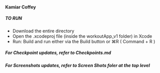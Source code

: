 #### Kamiar Coffey

##### TO RUN
* Download the entire directory
* Open the .xcodeproj file (inside the workoutApp_v1 folder) in Xcode
* Run: Build and run either via the Build button or  ⌘R ( Command + R )


##### For Checkpoint updates, refer to Checkpoints.md
##### For Screenshots updates, refer to Screen Shots foler at the top level
